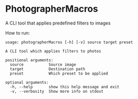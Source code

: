 # PhotographerMacros
A CLI tool that applies predefined filters to images

How to run:

```
usage: photographerMacros [-h] [-v] source target preset

A CLI tool which applies filters to photos

positional arguments:
  source           Source image
  target           Destination path
  preset           Which preset to be applied

optional arguments:
  -h, --help       show this help message and exit
  -v, --verbosity  Show more info on stdout
```
